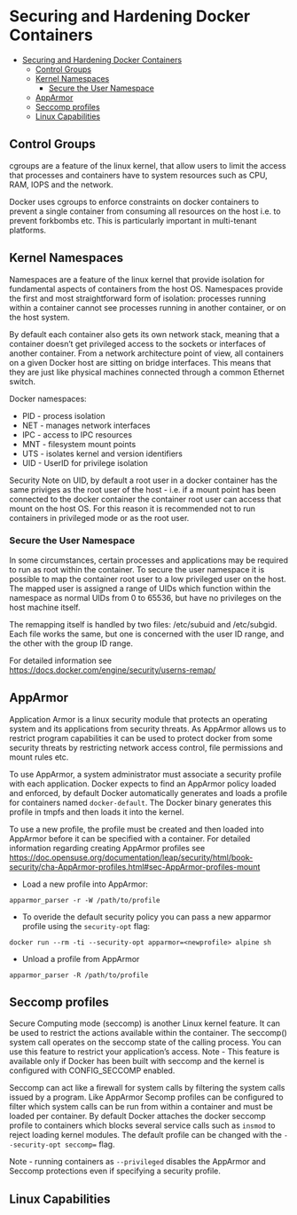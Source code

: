 # Securing and Hardening Docker Containers

- [Securing and Hardening Docker Containers](#securing-and-hardening-docker-containers)
  - [Control Groups](#control-groups)
  - [Kernel Namespaces](#kernel-namespaces)
    - [Secure the User Namespace](#secure-the-user-namespace)
  - [AppArmor](#apparmor)
  - [Seccomp profiles](#seccomp-profiles)
  - [Linux Capabilities](#linux-capabilities)
  
## Control Groups

cgroups are a feature of the linux kernel, that allow users to limit the access that processes and containers have to system resources such as CPU, RAM, IOPS and the network. 

Docker uses cgroups to enforce constraints on docker containers to prevent a single container from consuming all resources on the host i.e. to prevent forkbombs etc. This is particularly important in multi-tenant platforms.

## Kernel Namespaces

Namespaces are a feature of the linux kernel that provide isolation for fundamental aspects of containers from the host OS. Namespaces provide the first and most straightforward form of isolation: processes running within a container cannot see processes running in another container, or on the host system.

By default each container also gets its own network stack, meaning that a container doesn’t get privileged access to the sockets or interfaces of another container. From a network architecture point of view, all containers on a given Docker host are sitting on bridge interfaces. This means that they are just like physical machines connected through a common Ethernet switch.

Docker namespaces:
- PID - process isolation
- NET - manages network interfaces
- IPC - access to IPC resources
- MNT - filesystem mount points
- UTS - isolates kernel and version identifiers
- UID - UserID for privilege isolation

Security Note on UID, by default a root user in a docker container has the same priviges as the root user of the host - i.e. if a mount point has been connected to the docker container the container root user can access that mount on the host OS. For this reason it is recommended not to run containers in privileged mode or as the root user.

### Secure the User Namespace
In some circumstances, certain processes and applications may be required to run as root within the container. To secure the user namespace it is possible to map the container root user to a low privileged user on the host. The mapped user is assigned a range of UIDs which function within the namespace as normal UIDs from 0 to 65536, but have no privileges on the host machine itself.

The remapping itself is handled by two files: /etc/subuid and /etc/subgid. Each file works the same, but one is concerned with the user ID range, and the other with the group ID range. 

For detailed information see https://docs.docker.com/engine/security/userns-remap/

## AppArmor
Application Armor is a linux security module that protects an operating system and its applications from security threats. As AppArmor allows us to restrict program capabilities it can be used to protect docker from some security threats by restricting network access control, file permissions and mount rules etc.

To use AppArmor, a system administrator must associate a security profile with each application. Docker expects to find an AppArmor policy loaded and enforced, by default Docker automatically generates and loads a profile for containers named `docker-default`. The Docker binary generates this profile in tmpfs and then loads it into the kernel.

To use a new profile, the profile must be created and then loaded into AppArmor before it can be specified with a container. For detailed information regarding creating AppArmor profiles see https://doc.opensuse.org/documentation/leap/security/html/book-security/cha-AppArmor-profiles.html#sec-AppArmor-profiles-mount

- Load a new profile into AppArmor:
```
apparmor_parser -r -W /path/to/profile
```

- To overide the default security policy you can pass a new apparmor profile using the `security-opt` flag:
```
docker run --rm -ti --security-opt apparmor=<newprofile> alpine sh
```
- Unload a profile from AppArmor
```
apparmor_parser -R /path/to/profile
```
## Seccomp profiles
Secure Computing mode (seccomp) is another Linux kernel feature. It can be used to restrict the actions available within the container. The seccomp() system call operates on the seccomp state of the calling process. You can use this feature to restrict your application’s access. Note - This feature is available only if Docker has been built with seccomp and the kernel is configured with CONFIG_SECCOMP enabled.

Seccomp can act like a firewall for system calls by filtering the system calls issued by a program. Like AppArmor Secomp profiles can be configured to filter which system calls can be run from within a container and must be loaded per container. By default Docker attaches the docker seccomp profile to containers which blocks several service calls such as `insmod` to reject loading kernel modules. The default profile can be changed with the `--security-opt seccomp=` flag.

Note - running containers as `--privileged` disables the AppArmor and Seccomp protections even if specifying a security profile.

## Linux Capabilities
